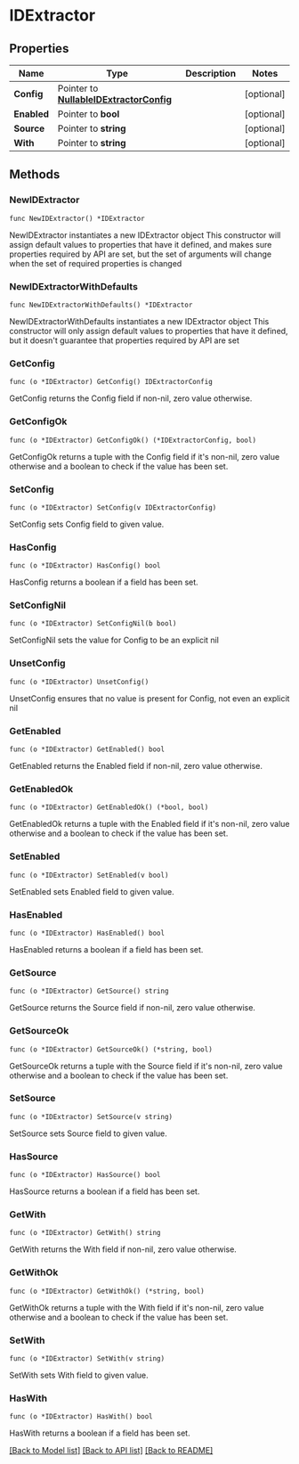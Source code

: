 # IDExtractor

## Properties

Name | Type | Description | Notes
------------ | ------------- | ------------- | -------------
**Config** | Pointer to [**NullableIDExtractorConfig**](IDExtractorConfig.md) |  | [optional] 
**Enabled** | Pointer to **bool** |  | [optional] 
**Source** | Pointer to **string** |  | [optional] 
**With** | Pointer to **string** |  | [optional] 

## Methods

### NewIDExtractor

`func NewIDExtractor() *IDExtractor`

NewIDExtractor instantiates a new IDExtractor object
This constructor will assign default values to properties that have it defined,
and makes sure properties required by API are set, but the set of arguments
will change when the set of required properties is changed

### NewIDExtractorWithDefaults

`func NewIDExtractorWithDefaults() *IDExtractor`

NewIDExtractorWithDefaults instantiates a new IDExtractor object
This constructor will only assign default values to properties that have it defined,
but it doesn't guarantee that properties required by API are set

### GetConfig

`func (o *IDExtractor) GetConfig() IDExtractorConfig`

GetConfig returns the Config field if non-nil, zero value otherwise.

### GetConfigOk

`func (o *IDExtractor) GetConfigOk() (*IDExtractorConfig, bool)`

GetConfigOk returns a tuple with the Config field if it's non-nil, zero value otherwise
and a boolean to check if the value has been set.

### SetConfig

`func (o *IDExtractor) SetConfig(v IDExtractorConfig)`

SetConfig sets Config field to given value.

### HasConfig

`func (o *IDExtractor) HasConfig() bool`

HasConfig returns a boolean if a field has been set.

### SetConfigNil

`func (o *IDExtractor) SetConfigNil(b bool)`

 SetConfigNil sets the value for Config to be an explicit nil

### UnsetConfig
`func (o *IDExtractor) UnsetConfig()`

UnsetConfig ensures that no value is present for Config, not even an explicit nil
### GetEnabled

`func (o *IDExtractor) GetEnabled() bool`

GetEnabled returns the Enabled field if non-nil, zero value otherwise.

### GetEnabledOk

`func (o *IDExtractor) GetEnabledOk() (*bool, bool)`

GetEnabledOk returns a tuple with the Enabled field if it's non-nil, zero value otherwise
and a boolean to check if the value has been set.

### SetEnabled

`func (o *IDExtractor) SetEnabled(v bool)`

SetEnabled sets Enabled field to given value.

### HasEnabled

`func (o *IDExtractor) HasEnabled() bool`

HasEnabled returns a boolean if a field has been set.

### GetSource

`func (o *IDExtractor) GetSource() string`

GetSource returns the Source field if non-nil, zero value otherwise.

### GetSourceOk

`func (o *IDExtractor) GetSourceOk() (*string, bool)`

GetSourceOk returns a tuple with the Source field if it's non-nil, zero value otherwise
and a boolean to check if the value has been set.

### SetSource

`func (o *IDExtractor) SetSource(v string)`

SetSource sets Source field to given value.

### HasSource

`func (o *IDExtractor) HasSource() bool`

HasSource returns a boolean if a field has been set.

### GetWith

`func (o *IDExtractor) GetWith() string`

GetWith returns the With field if non-nil, zero value otherwise.

### GetWithOk

`func (o *IDExtractor) GetWithOk() (*string, bool)`

GetWithOk returns a tuple with the With field if it's non-nil, zero value otherwise
and a boolean to check if the value has been set.

### SetWith

`func (o *IDExtractor) SetWith(v string)`

SetWith sets With field to given value.

### HasWith

`func (o *IDExtractor) HasWith() bool`

HasWith returns a boolean if a field has been set.


[[Back to Model list]](../README.md#documentation-for-models) [[Back to API list]](../README.md#documentation-for-api-endpoints) [[Back to README]](../README.md)


